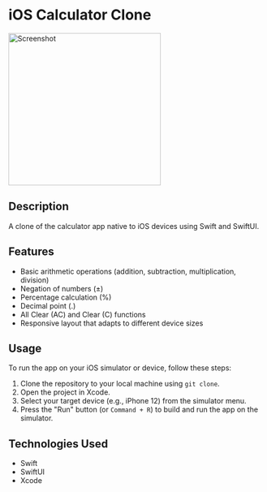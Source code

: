 # iOS Calculator Clone


<img src="https://i.ibb.co/gzbPWhG/Simulator-Screen-Shot-Clone-1-of-i-Phone-14-2023-08-03-at-12-02-00.png" alt="Screenshot" width="300">

## Description

A clone of the calculator app native to iOS devices using Swift and SwiftUI.

## Features

- Basic arithmetic operations (addition, subtraction, multiplication, division)
- Negation of numbers (±)
- Percentage calculation (%)
- Decimal point (.)
- All Clear (AC) and Clear (C) functions
- Responsive layout that adapts to different device sizes

## Usage

To run the app on your iOS simulator or device, follow these steps:

1. Clone the repository to your local machine using `git clone`.
2. Open the project in Xcode.
3. Select your target device (e.g., iPhone 12) from the simulator menu.
4. Press the "Run" button (or `Command + R`) to build and run the app on the simulator.

## Technologies Used

- Swift
- SwiftUI
- Xcode
